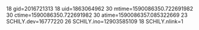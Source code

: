 18 gid=2016721313
18 uid=1863064962
30 mtime=1590086350.722691982
30 ctime=1590086350.722691982
30 atime=1590086357.085322669
23 SCHILY.dev=16777220
26 SCHILY.ino=12903585109
18 SCHILY.nlink=1

